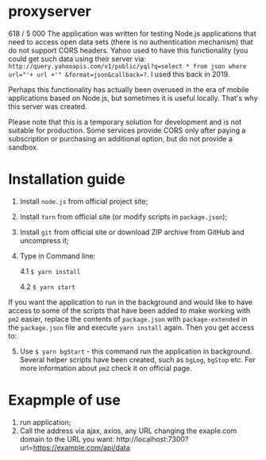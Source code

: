 # proxyserver

618 / 5 000
The application was written for testing Node.js applications that need to access open data sets (there is no authentication mechanism) that do not support CORS headers. Yahoo used to have this functionality (you could get such data using their server via: `http://query.yahooapis.com/v1/public/yql?q=select * from json where url="'+ url +'" &format=json&callback=?`. I used this back in 2019.

Perhaps this functionality has actually been overused in the era of mobile applications based on Node.js, but sometimes it is useful locally. That's why this server was created.

Please note that this is a temporary solution for development and is not suitable for production. Some services provide CORS only after paying a subscription or purchasing an additional option, but do not provide a sandbox.

# Installation guide

1. Install `node.js` from official project site;
2. Install `Yarn` from official site (or modify scripts in `package.json`);
3. Install `git` from official site or download ZIP archive from GitHub and uncompress it;
4. Type in Command line:

    4.1 `$ yarn install`

    4.2 `$ yarn start`

If you want the application to run in the background and would like to have access to some of the scripts that have been added to make working with `pm2` easier, replace the contents of `package.json` with `package-extended` in the `package.json` file and execute `yarn install` again. Then you get access to:

5. Use `$ yarn bgStart` - this command run the application in background.  Several helper scripts have been created, such as `bgLog`, `bgStop` etc. For more information about `pm2` check it on official page.

# Exapmple of use

1. run application;
2. Call the address via ajax, axios, any URL changing the exaple.com domain to the URL you want:
http://localhost:7300?url=https://example.com/api/data
